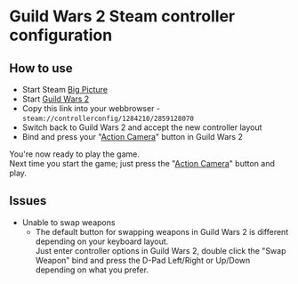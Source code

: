 # Guild Wars 2 Steam controller configuration

## How to use

* Start Steam [Big Picture](https://help.steampowered.com/en/faqs/view/3725-76D3-3F31-FB63#how)
* Start [Guild Wars 2](https://store.steampowered.com/app/1284210)
* Copy this link into your webbrowser - `steam://controllerconfig/1284210/2859128070`
* Switch back to Guild Wars 2 and accept the new controller layout
* Bind and press your "[Action Camera](https://wiki.guildwars2.com/wiki/Action_Camera_Mode#/media/File:Action_Camera_Mode_options_menu.jpg)" button in Guild Wars 2

You're now ready to play the game.\
Next time you start the game; just press the "[Action Camera](https://wiki.guildwars2.com/wiki/Action_Camera_Mode)" button and play.

## Issues

* Unable to swap weapons
  * The default button for swapping weapons in Guild Wars 2 is different depending on your keyboard layout.\
  Just enter controller options in Guild Wars 2, double click the "Swap Weapon" bind and press the D-Pad Left/Right or Up/Down depending on what you prefer.
